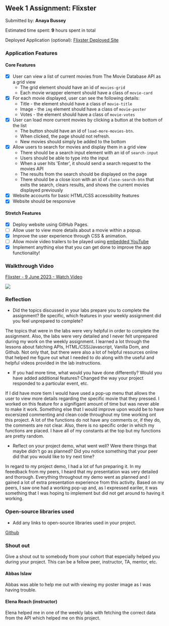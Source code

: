 ## Week 1 Assignment: Flixster

Submitted by: **Anaya Bussey**

Estimated time spent: **9** hours spent in total

Deployed Application (optional): [Flixster Deployed Site]("https://stringlady.github.io/Flixster-Project/")

### Application Features

#### Core Features

- [x] User can view a list of current movies from The Movie Database API as a grid view
  - The grid element should have an id of `movies-grid`
  - Each movie wrapper element should have a class of `movie-card`
- [X] For each movie displayed, user can see the following details:
  - Title - the element should have a class of `movie-title`
  - Image - the `img` element should have a class of `movie-poster`
  - Votes - the element should have a class of `movie-votes`
- [X] User can load more current movies by clicking a button at the bottom of the list
  - The button should have an id of `load-more-movies-btn`.
  - When clicked, the page should not refresh.
  - New movies should simply be added to the bottom
- [X] Allow users to search for movies and display them in a grid view
  - There should be a search input element with an id of `search-input`
  - Users should be able to type into the input
  - When a user hits 'Enter', it should send a search request to the movies API
  - The results from the search should be displayed on the page
  - There should be a close icon with an id of `close-search-btn` that exits the search, clears results, and shows the current movies displayed previously
- [X] Website accounts for basic HTML/CSS accessibility features
- [X] Website should be responsive

#### Stretch Features

- [X] Deploy website using GitHub Pages.
- [ ] Allow user to view more details about a movie within a popup.
- [X] Improve the user experience through CSS & animation.
- [ ] Allow movie video trailers to be played using [embedded YouTube](https://support.google.com/youtube/answer/171780?hl=en)
- [x] Implement anything else that you can get done to improve the app functionality!

### Walkthrough Video

<a href="https://www.loom.com/share/f7dc11744b1d41a7a0b8c91a3c86d8bc" target="_blank">
    <p>Flixster - 9 June 2023 - Watch Video</p>
    <img style="max-width:300px;" src="https://cdn.loom.com/sessions/thumbnails/f7dc11744b1d41a7a0b8c91a3c86d8bc-with-play.gif">
</a>

### Reflection

- Did the topics discussed in your labs prepare you to complete the assignment? Be specific, which features in your weekly assignment did you feel unprepared to complete?

The topics that were in the labs were very helpful in order to complete the assignment. Also, the labs were very detailed and I never felt unprepared during my work on the weekly assignment. I learned a lot through the lessons about fatching APIs, HTML/CSS/Javascript, Vanilla Dom, and Github. Not only that, but there were also a lot of helpful resources online that helped me figure out what I needed to do along with the useful and helpful videos provided in the lab instructions.

- If you had more time, what would you have done differently? Would you have added additional features? Changed the way your project responded to a particular event, etc.
  
If I did have more tiem I would have used a pop-up menu that allows the user to view more details regarding the specific movie that they pressed. I worked on this feature for a signifigant amount of time but was never able to make it work. Something else that I would improve upon would be to have excersized commenting and clean code throughout my time working ont this project. A lot of the functions do not have any comments or, if they do, the comments are not clear. Also, there is no specific order in which my functions are placed. I have all of my constants at the top but my functions are pretty random.

- Reflect on your project demo, what went well? Were there things that maybe didn't go as planned? Did you notice something that your peer did that you would like to try next time?

In regard to my project demo, I had a lot of fun preparing it. In my feeedback from my peers, I heard that my presentation was very detailed and thorough. Everything throughout my demo went as planned and I gained a lot of extra presentation experience from this activity. Based on my peers, I saw one had a working pop-up and, as I expressed eariler, it was something that I was hoping to implement but did not get around to having it working.

### Open-source libraries used

- Add any links to open-source libraries used in your project.

<a href="https://github.com">Github</a>

### Shout out

Give a shout out to somebody from your cohort that especially helped you during your project. This can be a fellow peer, instructor, TA, mentor, etc.

#### Abbas Islaw
Abbas was able to help me out with viewing my poster image as I was having trouble.

#### Elena Reach (instructor)
Elena helped me in one of the weekly labs with fetching the correct data from the API which helped me on this project.

